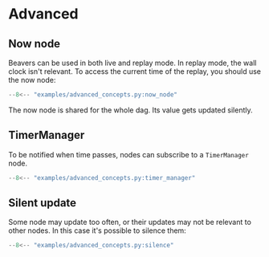 # Advanced 

## Now node

Beavers can be used in both live and replay mode. 
In replay mode, the wall clock isn't relevant. 
To access the current time of the replay, you should use the now node:

```python
--8<-- "examples/advanced_concepts.py:now_node"
```

The now node is shared for the whole dag.
Its value gets updated silently. 

## TimerManager

To be notified when time passes, nodes can subscribe to a `TimerManager` node.

```python
--8<-- "examples/advanced_concepts.py:timer_manager"
```

## Silent update

Some node may update too often, or their updates may not be relevant to other nodes.
In this case it's possible to silence them:

```python
--8<-- "examples/advanced_concepts.py:silence"
```
